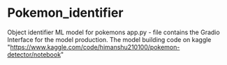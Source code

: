 # Pokemon_identifier
Object identifier ML model for pokemons
app.py - file contains the Gradio Interface for the model production.
The model building code on kaggle 
"https://www.kaggle.com/code/himanshu210100/pokemon-detector/notebook"

